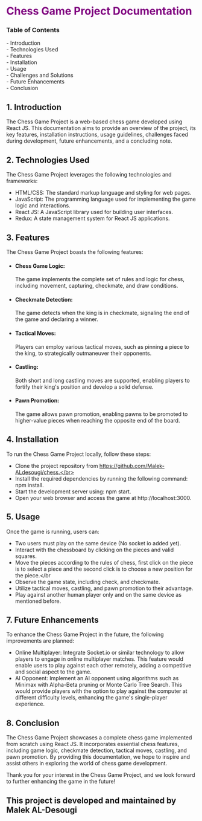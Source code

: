 <h1 style="color:purple;"> Chess Game Project Documentation</h1>

<h3>Table of Contents</h3>
- Introduction </br>
- Technologies Used </br>
- Features </br>
- Installation </br>
- Usage </br>
- Challenges and Solutions </br>
- Future Enhancements </br>
- Conclusion </br>

 <h2>1. Introduction</h2> 
The Chess Game Project is a web-based chess game developed using React JS. This documentation aims to provide an overview of the project, its key features, installation instructions, usage guidelines, challenges faced during development, future enhancements, and a concluding note.

<h2>2. Technologies Used</h2>
The Chess Game Project leverages the following technologies and frameworks:

- HTML/CSS: The standard markup language and styling for web pages. </br>
- JavaScript: The programming language used for implementing the game logic and interactions.</br>
- React JS: A JavaScript library used for building user interfaces.</br>
- Redux: A state management system for React JS applications.</br>

<h2>3. Features</h2> 
The Chess Game Project boasts the following features:

- <h4>Chess Game Logic:</h4> The game implements the complete set of rules and logic for chess, including movement, capturing, checkmate, and draw conditions.</br>
- <h4>Checkmate Detection:</h4> The game detects when the king is in checkmate, signaling the end of the game and declaring a winner.</br>
- <h4>Tactical Moves:</h4> Players can employ various tactical moves, such as pinning a piece to the king, to strategically outmaneuver their opponents.</br>
- <h4>Castling:</h4> Both short and long castling moves are supported, enabling players to fortify their king's position and develop a solid defense.</br>
- <h4>Pawn Promotion:</h4> The game allows pawn promotion, enabling pawns to be promoted to higher-value pieces when reaching the opposite end of the board.</br>
<h2>4. Installation</h2> 
To run the Chess Game Project locally, follow these steps:

- Clone the project repository from https://github.com/Malek-ALdesougi/chess.</br>
- Install the required dependencies by running the following command: npm install.</br>
- Start the development server using: npm start. </br>
- Open your web browser and access the game at http://localhost:3000.</br>

<h2>5. Usage</h2>
Once the game is running, users can:

- Two users must play on the same device (No socket io added yet). </br>
- Interact with the chessboard by clicking on the pieces and valid squares.</br>
- Move the pieces according to the rules of chess, first click on the piece is to select a piece and the second click is to choose a new position for the piece.</br
- Observe the game state, including check, and checkmate.</br>
-  Utilize tactical moves, castling, and pawn promotion to their advantage.</br>
- Play against another human player only and on the same device as mentioned before.</br>

<h2>7. Future Enhancements </h2>
To enhance the Chess Game Project in the future, the following improvements are planned:

- Online Multiplayer: Integrate Socket.io or similar technology to allow players to engage in online multiplayer matches. This feature would enable users to play against each other remotely, adding a competitive and social aspect to the game.
- AI Opponent: Implement an AI opponent using algorithms such as Minimax with Alpha-Beta pruning or Monte Carlo Tree Search. This would provide players with the option to play against the computer at different difficulty levels, enhancing the game's single-player experience.


<h2>8. Conclusion</h2>
The Chess Game Project showcases a complete chess game implemented from scratch using React JS. It incorporates essential chess features, including game logic, checkmate detection, tactical moves, castling, and pawn promotion. By providing this documentation, we hope to inspire and assist others in exploring the world of chess game development.

Thank you for your interest in the Chess Game Project, and we look forward to further enhancing the game in the future!

<h2>This project is developed and maintained by Malek AL-Desougi</h2>
